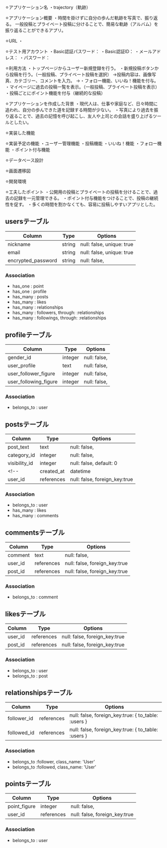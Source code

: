 ⚪︎アプリケーション名
・trajectory（軌跡）

⚪︎アプリケーション概要
・時間を掛けずに自分の歩んだ軌跡を写真で、振り返る。
  一般投稿とプライベート投稿に分けることで、簡易な軌跡（アルバム）を振り返ることができるアプリ。

⚪︎URL
・

⚪︎テスト用アカウント
・Basic認証パスワード：
・Basic認証ID：
・メールアドレス：
・パスワード：

⚪︎利用方法
・トップページからユーザー新規登録を行う。
・新規投稿ボタンから投稿を行う。（一般投稿、プライベート投稿を選択）
  →投稿内容は、画像写真、カテゴリー、コメントを入力。
  →・フォロー機能、いいね！機能を付与。
・マイページに過去の投稿一覧を表示。（一般投稿、プライベート投稿を表示）
・投稿ごとにポイント機能を付与（継続的な投稿）

⚪︎アプリケーションを作成した背景
・現代人は、仕事や家庭など、日々時間に追われ、自分の歩んできた道を記録する時間が少ない。
・写真により過去を振り返ることで、過去の記憶を呼び起こし、友人や上司との会話を盛り上げるツールとしたい。

⚪︎実装した機能


⚪︎実装予定の機能
・ユーザー管理機能
・投稿機能
・いいね！機能
・フォロー機能
・ポイント付与機能

⚪︎データベース設計


⚪︎画面遷移図


⚪︎開発環境

⚪︎工夫したポイント
・公開用の投稿とプライベートの投稿を分けることで、過去の記録を一元管理できる。
・ポイント付与機能をつけることで、投稿の継続性を促す。
・多くの時間を割かなくても、容易に投稿しやすいアプリとした。


## usersテーブル

| Column                | Type    | Options                   |
| ------------------    | ------  | ------------------------- |
| nickname              | string  | null: false, unique: true |
| email                 | string  | null: false, unique: true |
| encrypted_password    | string  | null: false,              |


### Association

- has_one  : point 
- has_one  : profile 
- has_many : posts 
- has_many : likes 
- has_many : relationships 
- has_many : followers, through: :relationships 
- has_many : followings, through: :relationships 

## profileテーブル

| Column                | Type    | Options                   |
| ------------------    | ------  | ------------------------- |
| gender_id             | integer | null: false,              |
| user_profile          | text    | null: false,              |
| user_follower_figure  | integer | null: false,              |
| user_following_figure | integer | null: false,              |


### Association

- belongs_to : user


## postsテーブル
| Column             | Type         | Options                                          |
| ------------------ | ------------ | ------------------------------------------------ |
| post_text          | text         | null: false,                                     |
| category_id        | integer      | null: false,                                     |
| visibility_id      | integer      | null: false, default: 0                          |
<!-- | created_at         | datetime     | null: false, default: -> { 'CURRENT_TIMESTAMP' } | -->
| user_id            | references   | null: false, foreign_key:true                    |

### Association

- belongs_to : user
- has_many   : likes
- has_many   : comments

## commentsテーブル
| Column             | Type         | Options                            |
| ------------------ | ------------ | ---------------------------------- |
| comment            | text         | null: false,                       |
| user_id            | references   | null: false, foreign_key:true      |
| post_id            | references   | null: false, foreign_key:true      |

### Association

- belongs_to : comment

## likesテーブル
| Column             | Type         | Options                            |
| ------------------ | ------------ | ---------------------------------- |
| user_id            | references   | null: false, foreign_key:true      |
| post_id            | references   | null: false, foreign_key:true      |

### Association

- belongs_to : user
- belongs_to : post

## relationshipsテーブル
| Column             | Type         | Options                                             |
| ------------------ | ------------ | --------------------------------------------------- |
| follower_id        | references   | null: false, foreign_key:true: { to_table: :users } |
| followed_id        | references   | null: false, foreign_key:true: { to_table: :users } |

### Association

- belongs_to :follower, class_name: 'User'
- belongs_to :followed, class_name: 'User'

## pointsテーブル
| Column             | Type         | Options                            |
| ------------------ | ------------ | ---------------------------------- |
| point_figure       | integer      | null: false,                       |
| user_id            | references   | null: false, foreign_key:true      |

### Association

- belongs_to : user
